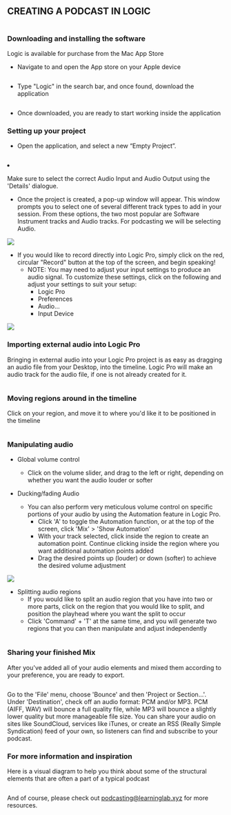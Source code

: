 


<h2 id="creating-a-podcast-in-garageband">CREATING A PODCAST IN LOGIC</h2>
<p><img src="https://images.g2crowd.com/uploads/product/image/social_landscape/social_landscape_ec867aa67cd62062f57117811eee6a16/logic-pro-x.jpg" alt=""></p>
<h3 id="downloading-and-installing-the-software">Downloading and installing the software</h3>
<p>Logic is available for purchase from the Mac App Store</p>
<ul>
<li>Navigate to and open the App store on your Apple device</li>
</ul>
<p><img src="https://files.slack.com/files-pri/T0HTW3H0V-F01CVQGQAKT/screen_shot_2020-10-13_at_10.44.06_am.png?pub_secret=180bf5abd7" alt=""></p>
<ul>
<li>Type &quot;Logic&quot; in the search bar, and once found, download the application</li>
</ul>
<p><img src="https://i.imgur.com/uNfXhad.png" alt=""></p>
<ul>
<li>Once downloaded, you are ready to start working inside the application</li>
</ul>
<h3 id="setting-up-your-project">Setting up your project</h3>
<ul>
<li><p>Open the application, and select a new “Empty Project”.</p>
</li>
</li>
</ul>
<p><img src="https://loopcommunity.com/blog/wp-content/uploads/2019/12/Screen-Shot-2019-12-27-at-10.51.44-AM-1024x709.png" alt=""></p>
<li><p> Make sure to select the correct Audio Input and Audio Output using the &#39;Details&#39; dialogue. </p>
<ul>
<li>Once the project is created, a pop-up window will appear. This window prompts you to select one of several different track types to add in your session. From these options, the two most popular are Software Instrument tracks and Audio tracks. For podcasting we will be selecting Audio.</li>
</ul>
<p><img src="https://i.imgur.com/xBFjq3L.png"></h3>

<ul>
<li>If you would like to record directly into Logic Pro, simply click on the red, circular &quot;Record&quot; button at the top of the screen, and begin speaking!<ul>
<li>NOTE: You may need to adjust your input settings to produce an audio signal. To customize these settings, click on the following and adjust your settings to suit your setup:<ul>
<li>Logic Pro</li>
<li>Preferences</li>
<li>Audio...</li>
<li>Input Device</li>
</ul>
</li>
</ul>
    
</li>
</ul>
<p><img src="https://files.slack.com/files-pri/T0HTW3H0V-F0485MDTJPP/screen_recording_2022-10-26_at_3.38.09_pm.gif?pub_secret=1bcdf346b9">
    
<h3>Importing external audio into Logic Pro</h3>
<p>Bringing in external audio into your Logic Pro project is as easy as dragging an audio file from your Desktop, into the timeline. Logic Pro will make an audio track for the audio file, if one is not already created for it.</p>
<p><img src="https://files.slack.com/files-pri/T0HTW3H0V-F047U4N5J15/screen_recording_2022-10-26_at_3.54.52_pm.gif?pub_secret=56017b3ef3" alt=""></p>
<h3 id="moving-clips-around-in-the-timeline">Moving regions around in the timeline</h3>
<p>Click on your region, and move it to where you&#39;d like it to be positioned in the timeline</p>
<p><img src="https://files.slack.com/files-pri/T0HTW3H0V-F047U65Q2DD/screen_recording_2022-10-26_at_4.02.14_pm.gif?pub_secret=4b4fb0b10e" alt=""></p>
<h3 id="manipulating-audio">Manipulating audio</h3>
<ul>
<li><p>Global volume control</p>
<ul>
<li>Click on the volume slider, and drag to the left or right, depending on whether you want the audio louder or softer</li>
</ul>
</li>
<li><p>Ducking/fading Audio</p>
<ul>
<li>You can also perform very meticulous volume control on specific portions of your audio by using the Automation feature in Logic Pro.<ul>
<li>Click &#39;A&#39; to toggle the Automation function, or at the top of the screen, click &#39;Mix&#39; &gt; &#39;Show Automation&#39;</li>
<li>With your track selected, click inside the region to create an automation point. Continue clicking inside the region where you want additional automation points added</li>
<li>Drag the desired points up (louder) or down (softer) to achieve the desired volume adjustment</li>
</ul>
</li>
</ul>
</li>
</ul>
<p><img src="https://files.slack.com/files-pri/T0HTW3H0V-F048MD245UH/screen_recording_2022-10-26_at_4.08.10_pm.gif?pub_secret=b23bc53a0f"></p>
<ul>
<li>Splitting audio regions<ul>
<li>If you would like to split an audio region that you have into two or more parts, click on the region that you would like to split, and position the playhead where you want the split to occur</li>
<li>Click &#39;Command&#39; + &#39;T&#39; at the same time, and you will generate two regions that you can then manipulate and adjust independently</li>
</ul>
</li>
</ul>
<p><img src="https://files.slack.com/files-pri/T0HTW3H0V-F048MER2XA5/screen_recording_2022-10-26_at_4.22.44_pm.gif?pub_secret=adc5684dd6" alt=""></p>
<h3 id="sharing-your-finished-mix">Sharing your finished Mix</h3>
<p>After you&#39;ve added all of your audio elements and mixed them according to your preference, you are ready to export.</p>
<p><img src="https://files.slack.com/files-pri/T0HTW3H0V-F0485TUPX37/screen_recording_2022-10-26_at_4.27.29_pm.gif?pub_secret=58b47af9e6" alt=""></p>
<p>Go to the &#39;File&#39; menu, choose &#39;Bounce&#39; and then &#39;Project or Section...&#39;. Under &#39;Destination&#39;, check off an audio format: PCM and/or MP3. PCM (AIFF, WAV) will bounce a full quality file, while MP3 will bounce a slightly lower quality but more manageable file size. You can share your audio on sites like SoundCloud, services like iTunes, or create an RSS (Really Simple Syndication) feed of your own, so listeners can find and subscribe to your podcast.</p>
<h3 id="for-more-information-and-inspiration">For more information and inspiration</h3>
<p>Here is a visual diagram to help you think about some of the structural elements that are often a part of a typical podcast</p>
<p><img src="https://files.slack.com/files-pri/T0HTW3H0V-F01CHLMKWKU/screen_shot_2020-10-13_at_1.28.06_pm.png?pub_secret=b0d84c4cb5" alt=""></p>
<p>And of course, please check out <a href="https://sites.google.com/g.harvard.edu/ll-podcasting">podcasting@learninglab.xyz</a> for more resources.</p>

